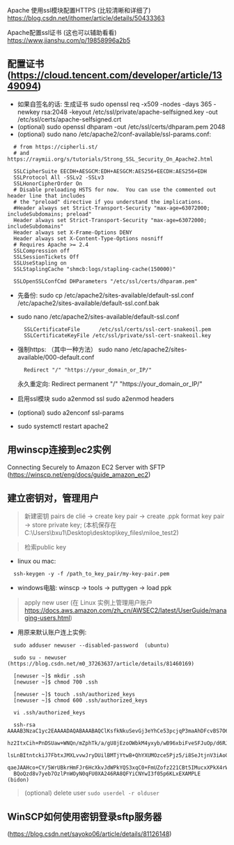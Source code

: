 Apache 使用ssl模块配置HTTPS (比较清晰和详细了)
https://blog.csdn.net/ithomer/article/details/50433363 

Apache配置ssl证书 (这也可以辅助看看)
https://www.jianshu.com/p/19858996a2b5

## 配置证书 (https://cloud.tencent.com/developer/article/1349094)
- 如果自签名的话: 生成证书
  sudo openssl req -x509 -nodes -days 365 -newkey rsa:2048 -keyout /etc/ssl/private/apache-selfsigned.key -out /etc/ssl/certs/apache-selfsigned.crt
- (optional) sudo openssl dhparam -out /etc/ssl/certs/dhparam.pem 2048
- (optional) sudo nano /etc/apache2/conf-available/ssl-params.conf:

```
  # from https://cipherli.st/
  # and https://raymii.org/s/tutorials/Strong_SSL_Security_On_Apache2.html
  ​
  SSLCipherSuite EECDH+AESGCM:EDH+AESGCM:AES256+EECDH:AES256+EDH
  SSLProtocol All -SSLv2 -SSLv3
  SSLHonorCipherOrder On
  # Disable preloading HSTS for now.  You can use the commented out header line that includes
  # the "preload" directive if you understand the implications.
  #Header always set Strict-Transport-Security "max-age=63072000; includeSubdomains; preload"
  Header always set Strict-Transport-Security "max-age=63072000; includeSubdomains"
  Header always set X-Frame-Options DENY
  Header always set X-Content-Type-Options nosniff
  # Requires Apache >= 2.4
  SSLCompression off 
  SSLSessionTickets Off
  SSLUseStapling on 
  SSLStaplingCache "shmcb:logs/stapling-cache(150000)"
  ​
  SSLOpenSSLConfCmd DHParameters "/etc/ssl/certs/dhparam.pem"
```
- 先备份:
  sudo cp /etc/apache2/sites-available/default-ssl.conf /etc/apache2/sites-available/default-ssl.conf.bak

- sudo nano /etc/apache2/sites-available/default-ssl.conf
  ```
    SSLCertificateFile      /etc/ssl/certs/ssl-cert-snakeoil.pem
    SSLCertificateKeyFile /etc/ssl/private/ssl-cert-snakeoil.key
  ```

- 强制https: （其中一种方法）
  sudo nano /etc/apache2/sites-available/000-default.conf
  ```
    Redirect "/" "https://your_domain_or_IP/"
  ```
  永久重定向:
  Redirect permanent "/" "https://your_domain_or_IP/"

- 启用ssl模块
  sudo a2enmod ssl
  sudo a2enmod headers

- (optional) sudo a2enconf ssl-params

- sudo systemctl restart apache2

## 用winscp连接到ec2实例
Connecting Securely to Amazon EC2 Server with SFTP  (https://winscp.net/eng/docs/guide_amazon_ec2)

## 建立密钥对，管理用户
> 新建密钥
pairs de clié -> create key pair -> create .ppk format key pair -> store private key; (本机保存在C:\Users\bxu1\Desktop\desktop\key_files\miloe_test2)

> 检索public key
  - linux ou mac: 
  ```
    ssh-keygen -y -f /path_to_key_pair/my-key-pair.pem
  ```
  - windows电脑:
    winscp -> tools -> puttygen -> load ppk

>  apply new user  (在 Linux 实例上管理用户账户 https://docs.aws.amazon.com/zh_cn/AWSEC2/latest/UserGuide/managing-users.html)
  - 用原来默认账户连上实例:
  ```
    sudo adduser newuser --disabled-password  (ubuntu)

    sudo su - newuser  (https://blog.csdn.net/m0_37263637/article/details/81460169)

    [newuser ~]$ mkdir .ssh
    [newuser ~]$ chmod 700 .ssh

    [newuser ~]$ touch .ssh/authorized_keys
    [newuser ~]$ chmod 600 .ssh/authorized_keys

    vi .ssh/authorized_keys 

    ssh-rsa AAAAB3NzaC1yc2EAAAADAQABAAABAQClKsfkNkuSevGj3eYhCe53pcjqP3maAhDFcvBS7O6V
	hz2ItxCih+PnDSUaw+WNQn/mZphTk/a/gU8jEzoOWbkM4yxyb/wB96xbiFveSFJuOp/d6RJhJOI0iBXr
	lsLnBItntckiJ7FbtxJMXLvvwJryDUilBMTjYtwB+QhYXUMOzce5Pjz5/i8SeJtjnV3iAoG/cQk+0FzZ
	qaeJAAHco+CY/5WrUBkrHmFJr6HcXkvJdWPkYQS3xqC0+FmUZofz221CBt5IMucxXPkX4rWi+z7wB3Rb
	BQoQzd8v7yeb7OzlPnWOyN0qFU0XA246RA8QFYiCNYwI3f05p6KLxEXAMPLE  (bidon)
  ```

> (optional) delete user
	```
	  sudo userdel -r olduser
	```


## WinSCP如何使用密钥登录sftp服务器
(https://blog.csdn.net/sayoko06/article/details/81126148)